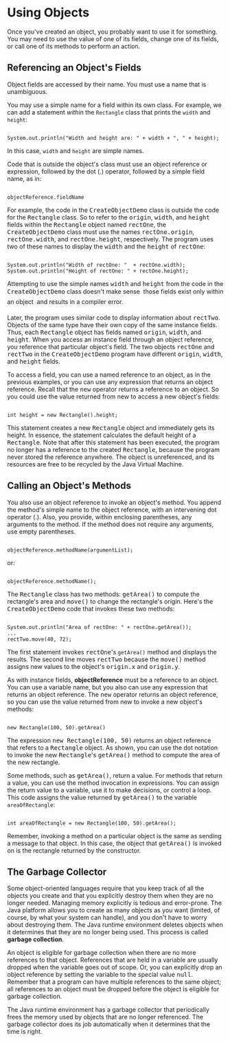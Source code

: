 
# Using Objects

Once you've created an object, you probably want to use it for something. You may need to use the value of one of its fields, change one of its fields, or call one of its methods to perform an action.

<a name="fields" id="fields"></a>

## Referencing an Object's Fields

Object fields are accessed by their name. You must use a name that is unambiguous.

You may use a simple name for a field within its own class. For example, we can add a statement *within* the `Rectangle` class that prints the `width` and `height`:

```

System.out.println("Width and height are: " + width + ", " + height);

```

In this case, `width` and `height` are simple names.

Code that is outside the object's class must use an object reference or expression, followed by the dot (.) operator, followed by a simple field name, as in:

```

objectReference.fieldName

```

For example, the code in the <tt>CreateObjectDemo</tt> class is outside the code for the <tt>Rectangle</tt> class. So to refer to the <tt>origin</tt>, <tt>width</tt>, and <tt>height</tt> fields within the <tt>Rectangle</tt> object named <tt>rectOne</tt>, the <tt>CreateObjectDemo</tt> class must use the names <tt>rectOne.origin</tt>, <tt>rectOne.width</tt>, and <tt>rectOne.height</tt>, respectively. The program uses two of these names to display the <tt>width</tt> and the <tt>height</tt> of <tt>rectOne</tt>:

```

System.out.println("Width of rectOne: "  + rectOne.width);
System.out.println("Height of rectOne: " + rectOne.height);

```

Attempting to use the simple names <tt>width</tt> and <tt>height</tt> from the code in the <tt>CreateObjectDemo</tt> class doesn't make sense &#151; those fields exist only within an object &#151; and results in a compiler error.

Later, the program uses similar code to display information about <tt>rectTwo</tt>. Objects of the same type have their own copy of the same instance fields. Thus, each <tt>Rectangle</tt> object has fields named <tt>origin</tt>, <tt>width</tt>, and <tt>height</tt>. When you access an instance field through an object reference, you reference that particular object's field. The two objects <tt>rectOne</tt> and <tt>rectTwo</tt> in the <tt>CreateObjectDemo</tt> program have different <tt>origin</tt>, <tt>width</tt>, and <tt>height</tt> fields.

To access a field, you can use a named reference to an object, as in the previous examples, or you can use any expression that returns an object reference. Recall that the <tt>new</tt> operator returns a reference to an object. So you could use the value returned from new to access a new object's fields:

```

int height = new Rectangle().height;

```

This statement creates a new <tt>Rectangle</tt> object and immediately gets its height. In essence, the statement calculates the default height of a <tt>Rectangle</tt>. Note that after this statement has been executed, the program no longer has a reference to the created <tt>Rectangle</tt>, because the program never stored the reference anywhere. The object is unreferenced, and its resources are free to be recycled by the Java Virtual Machine. <a name="methods" id="methods"></a>

## Calling an Object's Methods

You also use an object reference to invoke an object's method. You append the method's simple name to the object reference, with an intervening dot operator (.). Also, you provide, within enclosing parentheses, any arguments to the method. If the method does not require any arguments, use empty parentheses.

```

objectReference.methodName(argumentList);

```

or:

```

objectReference.methodName();

```

The <tt>Rectangle</tt> class has two methods: <tt>getArea()</tt> to compute the rectangle's area and <tt>move()</tt> to change the rectangle's origin. Here's the <tt>CreateObjectDemo</tt> code that invokes these two methods:

```

System.out.println("Area of rectOne: " + rectOne.getArea());
...
rectTwo.move(40, 72);

```

The first statement invokes <tt>rectOne</tt>'s `getArea()` method and displays the results. The second line moves <tt>rectTwo</tt> because the <tt>move()</tt> method assigns new values to the object's <tt>origin.x</tt> and <tt>origin.y</tt>.

As with instance fields, **objectReference** must be a reference to an object. You can use a variable name, but you also can use any expression that returns an object reference. The <tt>new</tt> operator returns an object reference, so you can use the value returned from new to invoke a new object's methods:

```

new Rectangle(100, 50).getArea()

```

The expression <tt>new Rectangle(100, 50)</tt> returns an object reference that refers to a <tt>Rectangle</tt> object. As shown, you can use the dot notation to invoke the new <tt>Rectangle</tt>'s <tt>getArea()</tt> method to compute the area of the new rectangle.

Some methods, such as <tt>getArea()</tt>, return a value. For methods that return a value, you can use the method invocation in expressions. You can assign the return value to a variable, use it to make decisions, or control a loop. This code assigns the value returned by <tt>getArea()</tt> to the variable `areaOfRectangle`:

```

int areaOfRectangle = new Rectangle(100, 50).getArea();

```

Remember, invoking a method on a particular object is the same as sending a message to that object. In this case, the object that <tt>getArea()</tt> is invoked on is the rectangle returned by the constructor.

## The Garbage Collector

Some object-oriented languages require that you keep track of all the objects you create and that you explicitly destroy them when they are no longer needed. Managing memory explicitly is tedious and error-prone. The Java platform allows you to create as many objects as you want (limited, of course, by what your system can handle), and you don't have to worry about destroying them. The Java runtime environment deletes objects when it determines that they are no longer being used. This process is called **garbage collection**.

An object is eligible for garbage collection when there are no more references to that object. References that are held in a variable are usually dropped when the variable goes out of scope. Or, you can explicitly drop an object reference by setting the variable to the special value <tt>null</tt>. Remember that a program can have multiple references to the same object; all references to an object must be dropped before the object is eligible for garbage collection.

The Java runtime environment has a garbage collector that periodically frees the memory used by objects that are no longer referenced. The garbage collector does its job automatically when it determines that the time is right.

